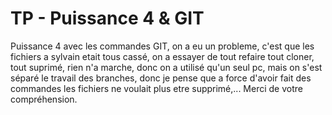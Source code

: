 # TP - Puissance 4 & GIT

Puissance 4 avec les commandes GIT, on a eu un probleme, c'est que les fichiers a sylvain etait tous cassé, on a essayer de tout refaire tout cloner, tout suprimé, rien n'a marche, donc on a utilisé qu'un seul pc, mais on s'est séparé le travail des branches, donc je pense que a force d'avoir fait des commandes les fichiers ne voulait plus etre supprimé,... Merci de votre compréhension.

